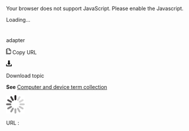 Your browser does not support JavaScript. Please enable the Javascript.

Loading...

# 

adapter

![Copy URL](media/adapter/Copy.png)
Copy URL

![Download](media/adapter/Download.png)

Download topic

**See** [Computer and device term collection](https://worldready.cloudapp.net/Styleguide/Read?id=2700&topicid=26597)

![In progress](media/adapter/activity-large.gif)

URL :
